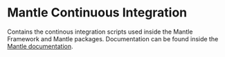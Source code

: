 # Mantle Continuous Integration

Contains the continous integration scripts used inside the Mantle Framework and
Mantle packages. Documentation can be found inside the [Mantle
documentation](https://mantle.alley.co/).
